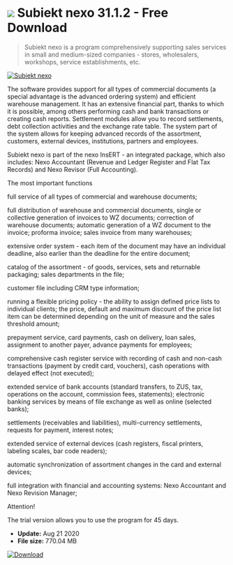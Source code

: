 # ![](https://cdn.softexe.net/static/icon/win.gif) Subiekt nexo 31.1.2 - Free Download

> Subiekt nexo is a program comprehensively supporting sales services in small and medium-sized companies - stores, wholesalers, workshops, service establishments, etc.

[![Subiekt nexo](https://gallery.dpcdn.pl/imgc/Tools/48330/g_-_420x350_1.5_-_x20140311160217_0.png)](https://softexe.net/win/business/management/subiekt-nexo:heeR.html)

The software provides support for all types of commercial documents (a special advantage is the advanced ordering system) and efficient warehouse management. It has an extensive financial part, thanks to which it is possible, among others performing cash and bank transactions or creating cash reports. Settlement modules allow you to record settlements, debt collection activities and the exchange rate table. The system part of the system allows for keeping advanced records of the assortment, customers, external devices, institutions, partners and employees.
 
 Subiekt nexo is part of the nexo InsERT - an integrated package, which also includes: Nexo Accountant (Revenue and Ledger Register and Flat Tax Records) and Nexo Revisor (Full Accounting).
 
 The most important functions
 
 full service of all types of commercial and warehouse documents;
 
 full distribution of warehouse and commercial documents, single or collective generation of invoices to WZ documents; correction of warehouse documents; automatic generation of a WZ document to the invoice; proforma invoice; sales invoice from many warehouses;
 
 extensive order system - each item of the document may have an individual deadline, also earlier than the deadline for the entire document;
 
 catalog of the assortment - of goods, services, sets and returnable packaging; sales departments in the file;
 
 customer file including CRM type information;
 
 running a flexible pricing policy - the ability to assign defined price lists to individual clients; the price, default and maximum discount of the price list item can be determined depending on the unit of measure and the sales threshold amount;
 
 prepayment service, card payments, cash on delivery, loan sales, assignment to another payer, advance payments for employees;
 
 comprehensive cash register service with recording of cash and non-cash transactions (payment by credit card, vouchers), cash operations with delayed effect (not executed);
 
 extended service of bank accounts (standard transfers, to ZUS, tax, operations on the account, commission fees, statements); electronic banking services by means of file exchange as well as online (selected banks);
 
 settlements (receivables and liabilities), multi-currency settlements, requests for payment, interest notes;
 
 extended service of external devices (cash registers, fiscal printers, labeling scales, bar code readers);
 
 automatic synchronization of assortment changes in the card and external devices;
 
 full integration with financial and accounting systems: Nexo Accountant and Nexo Revision Manager;
 
 Attention!
 
 The trial version allows you to use the program for 45 days.


- **Update:** Aug 21 2020
- **File size:** 770.04 MB

[![Download](https://cdn.softexe.net/static/img/download.png)](https://softexe.net/win/business/management/subiekt-nexo:heeR.html)

